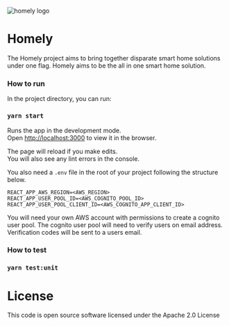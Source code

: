 

![homely logo](https://homely-public-assets.s3.eu-west-2.amazonaws.com/homely_logo.png)




# Homely

The Homely project aims to bring together disparate smart home solutions under one flag. Homely aims to be the all in one smart home solution.
 
 
### How to run

In the project directory, you can run:

### `yarn start`

Runs the app in the development mode.<br />
Open [http://localhost:3000](http://localhost:3000) to view it in the browser.

The page will reload if you make edits.<br />
You will also see any lint errors in the console.

You also need a `.env` file in the root of your project following the structure below.
```dotenv
REACT_APP_AWS_REGION=<AWS_REGION>
REACT_APP_USER_POOL_ID=<AWS_COGNITO_POOL_ID>
REACT_APP_USER_POOL_CLIENT_ID=<AWS_COGNITO_APP_CLIENT_ID>
```

You will need your own AWS account with permissions to create a cognito user pool. The cognito user pool will need to verify users on email address. Verification codes will be sent to a users email.

### How to test
### `yarn test:unit`


License
=======
This code is open source software licensed under the Apache 2.0 License
